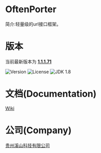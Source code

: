 # OftenPorter
简介:轻量级的url接口框架。

##
# 版本
当前最新版本为  [**1.1.1.71**](http://mvnrepository.com/artifact/com.xishankeji)

![Version](https://img.shields.io/badge/Version-1.1.1.71-brightgreen.svg)
![License](http://img.shields.io/:License-Apache2.0-blue.svg)
![JDK 1.8](https://img.shields.io/badge/JDK-1.8-green.svg)

##
# 文档(Documentation)
[Wiki](https://github.com/gzxishan/OftenPorter/wiki)

##
# 公司(Company)
[贵州溪山科技有限公司](http://www.xishankeji.com)
